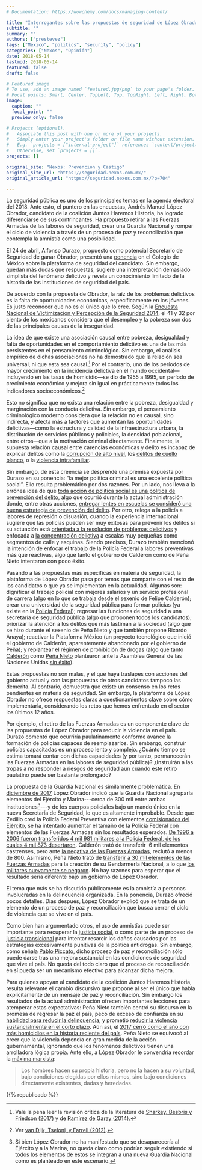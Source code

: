 ```yaml
---
# Documentation: https://wowchemy.com/docs/managing-content/

title: "Interrogantes sobre las propuestas de seguridad de López Obrador"
subtitle: ""
summary: ""
authors: ["prestevez"]
tags: ["Mexico", "politics", "security", "policy"]
categories: ["Nexos", "Opinión"]
date: 2018-05-14
lastmod: 2018-05-14
featured: false
draft: false

# Featured image
# To use, add an image named `featured.jpg/png` to your page's folder.
# Focal points: Smart, Center, TopLeft, Top, TopRight, Left, Right, BottomLeft, Bottom, BottomRight.
image:
  caption: ""
  focal_point: ""
  preview_only: false

# Projects (optional).
#   Associate this post with one or more of your projects.
#   Simply enter your project's folder or file name without extension.
#   E.g. `projects = ["internal-project"]` references `content/project/deep-learning/index.md`.
#   Otherwise, set `projects = []`.
projects: []

original_site: "Nexos: Prevención y Castigo"
original_site_url: "https://seguridad.nexos.com.mx/"
original_article_url: "https://seguridad.nexos.com.mx/?p=704"

---
```


La seguridad pública es uno de los principales temas en la agenda
electoral del 2018. Ante esto, el puntero en las encuestas, Andrés
Manuel López Obrador, candidato de la coalición Juntos Haremos Historia,
ha logrado diferenciarse de sus contrincantes. Ha propuesto retirar a
las Fuerzas Armadas de las labores de seguridad, crear una Guardia
Nacional y romper el ciclo de violencia a través de un proceso de paz y
reconciliación que contempla la amnistía como una posibilidad.

El 24 de abril, Alfonso Durazo, propuesto como potencial Secretario de
Seguridad de ganar Obrador, presentó una
[ponencia](https://www.youtube.com/watch?v=XgkHWIQVtZo&feature=youtu.be)
en el Colegio de México sobre la plataforma de seguridad del candidato.
Sin embargo, quedan más dudas que respuestas, sugiere una interpretación
demasiado simplista del fenómeno delictivo y revela un conocimiento
limitado de la historia de las instituciones de seguridad del país.

De acuerdo con la propuesta de Obrador, la raíz de los problemas
delictivos es la falta de oportunidades económicas, específicamente en
los jóvenes. Es justo reconocer que no es el único que lo cree. Según la
[Encuesta Nacional de Victimización y Percepción de la
Seguridad 2014](http://www.beta.inegi.org.mx/proyectos/enchogares/regulares/envipe/2014/default.html),
el 41 y 32 por ciento de los mexicanos considera que el desempleo y la
pobreza son dos de las principales causas de la inseguridad.

La idea de que existe una asociación causal entre pobreza, desigualdad y
falta de oportunidades en el comportamiento delictivo es una de las más
persistentes en el pensamiento criminológico. Sin embargo, el análisis
empírico de dichas asociaciones no ha demostrado que la relación sea
universal, ni que esta sea causal.[^1] Por el
contrario, uno de los períodos de mayor crecimiento en la incidencia
delictiva en el mundo occidental—incluyendo en las tasas de homicidio—se
dio de 1955 a 1995, un período de crecimiento económico y mejora sin
igual en prácticamente todos los indicadores
socioeconómicos.[^2]

Esto no significa que no exista una relación entre la pobreza,
desigualdad y marginación con la conducta delictiva. Sin embargo, el
pensamiento criminológico moderno considera que la relación no es
causal, sino indirecta, y afecta más a factores que aumentan las
oportunidades delictivas—como la estructura y calidad de la
infraestructura urbana, la distribución de servicios públicos y
policiales, la densidad poblacional, entre otros—que a la motivación
criminal directamente. Finalmente, la supuesta relación causal entre
carencias económicas y delito es incapaz de explicar delitos como la
[corrupción de alto
nivel](http://cnnespanol.cnn.com/2016/12/27/cinco-claves-para-entender-el-escandalo-odebrecht-en-america-latina/),
los [delitos de cuello
blanco](https://en.wikipedia.org/wiki/Madoff_investment_scandal), o la
[violencia
intrafamiliar](https://www.thedailybeast.com/domestic-violence-among-the-wealthy-hides-behind-veil-of-silence).

Sin embargo, de esta creencia se desprende una premisa expuesta por
Durazo en su ponencia: “la mejor política criminal es una excelente
política social”. Ello resulta problemático por dos razones. Por un
lado, nos lleva a la errónea idea de que [toda acción de política social
es una política de prevención del
delito](https://seguridad.nexos.com.mx/?p=28), algo que ocurrió durante
la actual administración donde, entre otras acciones, [entregar lentes
en escuelas se consideró una buena estrategia de prevención del
delito](https://www.animalpolitico.com/blogueros-el-blog-de-mexico-evalua/2013/07/25/gafas-antidelincuencia/).
Por otro, relega a la policía a labores de represión o disuasión, cuando
la experiencia internacional sugiere que las policías pueden ser muy
exitosas para prevenir los delitos si su actuación está [orientada a la
resolución de problemas delictivos](http://bit.ly/2rfTMk1) y enfocada a
[la concentración delictiva](http://bit.ly/2JKvnd7) a escalas muy
pequeñas como segmentos de calle y esquinas. Siendo precisos, Durazo
también mencionó la intención de enfocar el trabajo de la Policía
Federal a labores preventivas más que reactivas, algo que tanto el
gobierno de Calderón como de Peña Nieto intentaron con poco éxito.

Pasando a las propuestas más específicas en materia de seguridad, la
plataforma de López Obrador pasa por temas que comparte con el resto de
los candidatos o que ya se implementan en la actualidad. Algunas son:
dignificar el trabajo policial con mejores salarios y un servicio
profesional de carrera (algo en lo que se trabaja desde el sexenio de
Felipe Calderón); crear una universidad de la seguridad pública para
formar policías (ya existe en la [Policía
Federal](https://t.co/auXKYfJ4Ja)); regresar las funciones de seguridad
a una secretaría de seguridad pública (algo que proponen todos los
candidatos); priorizar la atención a los delitos que más lastiman a la
sociedad (algo que se hizo durante el sexenio de Peña Nieto y que
también propone Ricardo Anaya); reactivar la Plataforma México (un
proyecto tecnológico que inició el gobierno de Calderón, aparentemente
abandonado por el gobierno de Peña); y replantear el régimen de
prohibición de drogas (algo que tanto
[Calderón](https://www.razon.com.mx/pide-calderon-a-onu-revisar-prohibicion-sobre-drogas/)
como [Peña
Nieto](http://www.milenio.com/politica/Pena_criminalizar_consumo-Pena_ONU-Pena_UNGASS-Pena_Nieto_NY_0_722327876.html)
plantearon ante la Asamblea General de las Naciones Unidas [sin
éxito](https://www.theguardian.com/world/2016/apr/19/un-summit-global-war-drugs-agreement-approved)).

Estas propuestas no son malas, y el que haya traslapes con acciones del
gobierno actual y con las propuestas de otros candidatos tampoco las
demerita. Al contrario, demuestra que existe un consenso en los retos
pendientes en materia de seguridad. Sin embargo, la plataforma de López
Obrador no ofrece respuestas claras a cuestionamientos clave sobre cómo
implementarla, considerando los retos que hemos enfrentado en el sector
los últimos 12 años.

Por ejemplo, el retiro de las Fuerzas Armadas es un componente clave de
las propuestas de López Obrador para reducir la violencia en el país.
Durazo comentó que ocurriría paulatinamente conforme avance la formación
de policías capaces de reemplazarlos. Sin embargo, construir policías
capacitadas es un proceso lento y complejo. ¿Cuánto tiempo se estima
tomará contar con dichas capacidades (y por tanto, permanecerán las
Fuerzas Armadas en las labores de seguridad pública)? ¿Instruirán a las
tropas a no responder a riesgos de seguridad aún cuando este retiro
paulatino puede ser bastante prolongado?

La propuesta de la Guardia Nacional es similarmente problemática. En
[diciembre
de 2017](https://www.facebook.com/lopezobrador.org.mx/videos/10157005516874782/)
López Obrador indicó que la Guardia Nacional agruparía elementos del
Ejército y Marina---cerca de 300 mil entre ambas
instituciones[^3]---y de los cuerpos policiales bajo
un mando único en la nueva Secretaría de Seguridad, lo que es altamente
improbable. Desde que Zedillo creó la Policía Federal Preventiva con
elementos [comisionados del
Ejército](http://www.jornada.unam.mx/2007/07/08/index.php?section=politica&article=005n1pol),
se ha intentado aumentar el tamaño de la Policía Federal con elementos
de las Fuerzas Armadas sin los resultados esperados. [De 1996 a 2006
fueron transferidos 4 mil 981 militares a la Policía Federal, de los
cuales 4 mil 873
desertaron](https://www.vanguardia.com.mx/militarespronosticanfracasoagendarmeriapropuestaporpenanieto-1452999.html).
Calderón trató de transferir  6 mil elementos castrenses, pero ante [la
negativa de las Fuerzas
Armadas](http://www.jornada.unam.mx/2007/03/05/index.php?section=politica&article=003n1pol),
reclutó a menos de 800. Asimismo, Peña Nieto trató de [transferir a 30
mil elementos de las Fuerzas
Armadas](http://www.excelsior.com.mx/2012/12/14/nacional/874889) para la
creación de su Gendarmería Nacional, a lo que [los militares nuevamente
se
negaron](https://www.vanguardia.com.mx/militarespronosticanfracasoagendarmeriapropuestaporpenanieto-1452999.html).
No hay razones para esperar que el resultado sería diferente bajo un
gobierno de López Obrador.

El tema que más se ha discutido públicamente es la amnistía a personas
involucradas en la delincuencia organizada. En la ponencia, Durazo
ofreció pocos detalles. Días después, López Obrador explicó que se trata
de un elemento de un proceso de paz y reconciliación que busca cerrar el
ciclo de violencia que se vive en el país.

Como bien han argumentado otros, el uso de amnistías puede ser
importante para recuperar la [justicia
social](http://www.eluniversal.com.mx/articulo/catalina-perez-correa/nacion/amnistia),
o como parte de un proceso de [justicia
transicional](https://seguridad.nexos.com.mx/?p=347) para intentar
resarcir los daños causados por las estrategias excesivamente punitivas
de la política antidrogas. Sin embargo, como señala [Pablo
Piccato](https://redaccion.nexos.com.mx/?p=8398), dicho proceso de paz y
reconciliación sólo puede darse tras una mejora sustancial en las
condiciones de seguridad que vive el país. No queda del todo claro que
el proceso de reconciliación en sí pueda ser un mecanismo efectivo para
alcanzar dicha mejora.

Para quienes apoyan al candidato de la coalición Juntos Haremos
Historia, resulta relevante el cambio discursivo que propone al ser el
único que habla explícitamente de un mensaje de paz y reconciliación.
Sin embargo los resultados de la actual administración ofrecen
importantes lecciones para atemperar estas expectativas: Peña Nieto
también centró su discurso en la promesa de regresar la paz el país,
pecó de exceso de confianza en su [habilidad para reducir la
delincuencia](https://www.redaccion.nexos.com.mx/?p=4515), y prometió
[reducir la violencia sustancialmente en el corto
plazo](https://aristeguinoticias.com/1510/lomasdestacado/pena-nieto-promete-reducir-violencia-a-corto-plazo/).
Aún así, el [2017 cerró como el año con más homicidios en la historia
reciente del
país](https://elpais.com/internacional/2017/12/23/actualidad/1513997748_288693.html).
Peña Nieto se equivocó al creer que la violencia dependía en gran medida
de la acción gubernamental, ignorando que los fenómenos delictivos
tienen una arrolladora lógica propia. Ante ello, a López Obrador le
convendría recordar la [máxima
marxista](https://www.marxists.org/espanol/m-e/1850s/brumaire/brum1.htm):

>Los hombres hacen su propia historia, pero no la hacen a su voluntad,
>bajo condiciones elegidas por ellos mismos, sino bajo condiciones
>directamente existentes, dadas y heredadas.


[^1]: Vale la pena leer la revisión crítica de la
literatura de [Sharkey, Besbris y Friedson
(2017)](http://oxfordhandbooks.com/view/10.1093/oxfordhb/9780199914050.001.0001/oxfordhb-9780199914050-e-28)
y de [Ramírez de Garay
(2014)](http://www.scielo.org.mx/scielo.php?script=sci_arttext&pid=S0187-57952014000100010).

[^2]: Ver [van Dijk, Tseloni, y Farrell
(2012)](https://www.palgrave.com/gb/book/9780230302655).

[^3]: Si bien López Obrador no ha manifestado que se
desaparecería al Ejército y a la Marina, no queda claro como podrían
seguir existiendo si todos los elementos de estos se integran a una
nueva Guardia Nacional como es planteado en este escenario.


{{% republicado %}}
